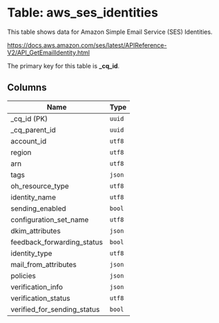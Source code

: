 # Table: aws_ses_identities

This table shows data for Amazon Simple Email Service (SES) Identities.

https://docs.aws.amazon.com/ses/latest/APIReference-V2/API_GetEmailIdentity.html

The primary key for this table is **_cq_id**.

## Columns

| Name          | Type          |
| ------------- | ------------- |
|_cq_id (PK)|`uuid`|
|_cq_parent_id|`uuid`|
|account_id|`utf8`|
|region|`utf8`|
|arn|`utf8`|
|tags|`json`|
|oh_resource_type|`utf8`|
|identity_name|`utf8`|
|sending_enabled|`bool`|
|configuration_set_name|`utf8`|
|dkim_attributes|`json`|
|feedback_forwarding_status|`bool`|
|identity_type|`utf8`|
|mail_from_attributes|`json`|
|policies|`json`|
|verification_info|`json`|
|verification_status|`utf8`|
|verified_for_sending_status|`bool`|
